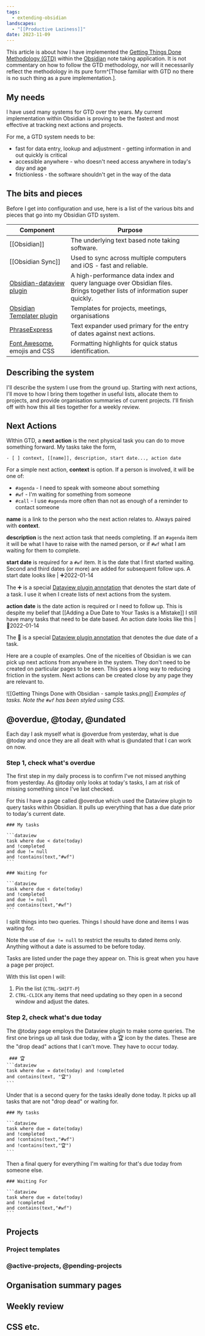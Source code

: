 ```yaml
---
tags:
  - extending-obsidian
landscapes:
  - "[[Productive Laziness]]"
date: 2023-11-09
---
```

This article is about how I have implemented the [Getting Things Done Methodology (GTD)](https://gettingthingsdone.com/) within the [Obsidian](https://obsidian.md/) note taking application. It is not commentary on how to follow the GTD methodology, nor will it necessarily reflect the methodology in its pure form^[Those familiar with GTD no there is no such thing as a pure implementation.].

## My needs
I have used many systems for GTD over the years. My current implementation within Obsidian is proving to be the fastest and most effective at tracking next actions and projects.

For me, a GTD system needs to be:
- fast for data entry, lookup and adjustment - getting information in and out quickly is critical
- accessible anywhere - who doesn't need access anywhere in today's day and age
- frictionless - the software shouldn't get in the way of the data

## The bits and pieces
Before I get into configuration and use, here is a list of the various bits and pieces that go into my Obsidian GTD system.

| Component                                                                     | Purpose                                                                                                                   |     |
| ----------------------------------------------------------------------------- | ------------------------------------------------------------------------------------------------------------------------- | --- |
| [[Obsidian]]                                                                  | The underlying text based note taking software.                                                                           |     |
| [[Obsidian Sync]]                                                             | Used to sync across multiple computers and iOS - fast and reliable.                                                       |     |
| [Obsidian-dataview plugin](https://github.com/blacksmithgu/obsidian-dataview) | A high-performance data index and query language over Obsidian files. Brings together lists of information super quickly. |     |
| [Obsidian Templater plugin](https://github.com/SilentVoid13/Templater)        | Templates for projects, meetings, organisations                                                                           |     |
| [PhraseExpress](https://www.phraseexpress.com/)                               | Text expander used primary for the entry of dates against next actions.                                                   |     |
| [Font Awesome](https://fontawesome.com/), emojis and CSS                      | Formatting highlights for quick status identification.                                                                    |     |
## Describing the system
I'll describe the system I use from the ground up. Starting with next actions, I'll move to how I bring them together in useful lists, allocate them to projects, and provide organisation summaries of current projects. I'll finish off with how this all ties together for a weekly review.
## Next Actions
WIthin GTD, a **next action** is the next physical task you can do to move something forward. My tasks take the form,

```
- [ ] context, [[name]], description, start date..., action date
```

For a simple next action, **context** is option. If a person is involved, it will be one of:
- `#agenda` - I need to speak with someone about something
- `#wf` - I'm waiting for something from someone
- `#call` - I use `#agenda` more often than not as enough of a reminder to contact someone

**name** is a link to the person who the next action relates to. Always paired with **context**.

**description** is the next action task that needs completing. If an `#agenda` item it will be what I have to raise with the named person, or if `#wf` what I am waiting for them to complete.

**start date** is required for a `#wf` item. It is the date that I first started waiting. Second and third dates (or more) are added for subsequent follow ups. A start date looks like | ➕2022-01-14

The ➕ is a special [Dataview plugin annotation](https://blacksmithgu.github.io/obsidian-dataview/data-annotation/) that denotes the start date of a task. I use it when I create lists of next actions from the system. 

**action date** is the date action is required or I need to follow up. This is despite my belief that [[Adding a Due Date to Your Tasks is a Mistake]] I still have many tasks that need to be date based. An action date looks like this | 📆2022-01-14

The 📆 is a special [Dataview plugin annotation](https://blacksmithgu.github.io/obsidian-dataview/data-annotation/) that denotes the due date of a task.

Here are a couple of examples. One of the niceities of Obsidian is we can pick up next actions from anywhere in the system. They don't need to be created on particular pages to be seen. This goes a long way to reducing friction in the system. Next actions can be created close by any page they are relevant to.

![[Getting Things Done with Obsidian - sample tasks.png]]
*Examples of tasks. Note the `#wf` has been styled using CSS.*

## @overdue, @today, @undated

Each day I ask myself what is @overdue from yesterday, what is due @today and once they are all dealt with what is @undated that I can work on now.

### Step 1, check what's overdue
The first step in my daily process is to confirm I've not missed anything from yesterday. As @today only looks at today's tasks, I am at risk of missing something since I've last checked.

For this I have a page called @overdue which used the Dataview plugin to query tasks within Obsidian. It pulls up everything that has a due date prior to today's current date.

    ### My tasks

    ```dataview
    task where due < date(today)
    and !completed
    and due != null
    and !contains(text,"#wf")
    ```

    ### Waiting for

    ```dataview
    task where due < date(today)
    and !completed
    and due != null
    and contains(text,"#wf")
    ```
	
I split things into two queries. Things I should have done and items I was waiting for.

Note the use of `due != null` to restrict the results to dated items only. Anything without a date is assumed to be before today.

Tasks are listed under the page they appear on. This is great when you have a page per project.

With this list open I will:

1. Pin the list (`CTRL-SHIFT-P`)
2. `CTRL-CLICK` any items that need updating so they open in a second window and adjust the dates.

### Step 2, check what's due today

The @today page employs the Dataview plugin to make some queries. The first one brings up all task due today, with a 🏆 icon by the dates. These are the "drop dead" actions that I can't move. They have to occur today.

     ### 🏆
    ```dataview
    task where due = date(today) and !completed
    and contains(text, "🏆")
    ```

Under that is a second query for the tasks ideally done today. It picks up all tasks that are not "drop dead" or waiting for.

    ### My tasks
	
    ```dataview
    task where due = date(today) 
    and !completed
    and !contains(text,"#wf")
    and !contains(text,"🏆")
    ```

Then a final query for everything I'm waiting for that's due today from someone else.

    ### Waiting For

    ```dataview
    task where due = date(today) 
    and !completed
    and contains(text,"#wf")
    ```

## Projects
### Project templates
### @active-projects, @pending-projects

## Organisation summary pages
## Weekly review

## CSS etc.